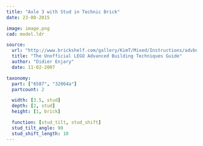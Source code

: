 ```yaml
---
title: "Axle 3 with Stud in Technic Brick"
date: 23-08-2015

image: image.png
cad: model.ldr

source:
  url: "http://www.brickshelf.com/gallery/KimT/Mixed/Instructions/advbuilding.pdf"
  title: "The Unofficial LEGO Advanced Building Techniques Guide"
  author: "Didier Enjary"
  date: 11-02-2007

taxonomy:
  part: ["6587", "32064a"]
  partcount: 2

  width: [3.5, stud]
  depth: [2, stud]
  height: [1, brick]

  function: [stud_tilt, stud_shift]
  stud_tilt_angle: 90
  stud_shift_length: 10
---
```

